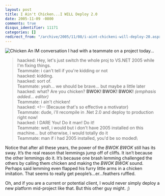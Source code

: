 ```yaml
---
layout: post
title: I Ain't Chicken...I WILL Deploy 2.0
date: 2005-11-09 -0800
comments: true
disqus_identifier: 11171
categories: []
redirect_from: "/archive/2005/11/08/i-aint-chickeni-will-deploy-20.aspx/"
---
```


![Chicken](http://haacked.com/images/chicken.jpg) An IM conversation I
had with a teammate on a project today...

> haacked: Hey, let's just switch the whole proj to VS.NET 2005 while
> I'm fixing things.\
>  Teammate: i can't tell if you're kidding or not\
>  haacked: kidding.\
>  haacked: sort of.\
>  Teammate: yeah... we should be brave... but maybe a little later\
>  haacked: what? Are you chicken? **BWOK! BWOK! BWOK!** *(emphasis
> added... editor)*\
>  Teammate: i ain't chicken!\
>  haacked: \<!-- (Because that's so effective a motivator)\
>  Teammate: dude, i'll recompile in .Net 2.0 and deploy to production
> right now!\
>  haacked: I DARE You! Do it man! Do it!\
>  Teammate: well, i would but i don't have 2005 installed on this
> machine... but otherwise, i would totally do it\
>  Teammate: man if i had 2005 installed, you'd be so moded\

Notice that after all these years, the power of the *BWOK* *BWOK* still
has its sway. It’s the real reason that lemmings jump off of cliffs. It
isn’t because the other lemmings do it. It’s because one brash lemming
challenged the others by calling them chicken and making the *BWOK BWOK*
sound. Perhaps said lemming even flapped his furry little arms in a
chicken imitation. That seems to really get people’s...er...feathers
ruffled.

Oh, and if you are a current or potential client, I would never simply
deploy a new platform mid-project like that. But this other guy might.
;)

